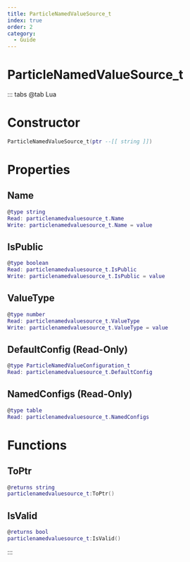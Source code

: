 ```yaml
---
title: ParticleNamedValueSource_t
index: true
order: 2
category:
  - Guide
---
```


# ParticleNamedValueSource_t

::: tabs
@tab Lua
# Constructor
```lua
ParticleNamedValueSource_t(ptr --[[ string ]])
```
# Properties
## Name 
```lua
@type string
Read: particlenamedvaluesource_t.Name
Write: particlenamedvaluesource_t.Name = value
```
## IsPublic 
```lua
@type boolean
Read: particlenamedvaluesource_t.IsPublic
Write: particlenamedvaluesource_t.IsPublic = value
```
## ValueType 
```lua
@type number
Read: particlenamedvaluesource_t.ValueType
Write: particlenamedvaluesource_t.ValueType = value
```
## DefaultConfig (Read-Only)
```lua
@type ParticleNamedValueConfiguration_t
Read: particlenamedvaluesource_t.DefaultConfig
```
## NamedConfigs (Read-Only)
```lua
@type table
Read: particlenamedvaluesource_t.NamedConfigs
```
# Functions
## ToPtr
```lua
@returns string
particlenamedvaluesource_t:ToPtr()
```
## IsValid
```lua
@returns bool
particlenamedvaluesource_t:IsValid()
```

:::